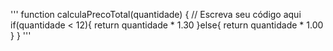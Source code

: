 '''
function calculaPrecoTotal(quantidade) {
  // Escreva seu código aqui
if(quantidade < 12){
    return quantidade * 1.30
    }else{
    return quantidade * 1.00
  }
}
'''
